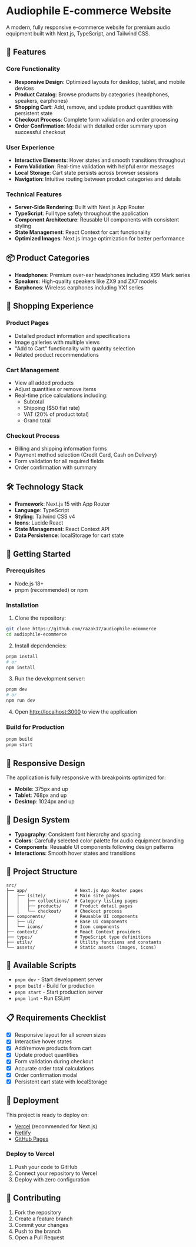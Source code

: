 # Audiophile E-commerce Website

A modern, fully responsive e-commerce website for premium audio equipment built with Next.js, TypeScript, and Tailwind CSS.

## 🚀 Features

### Core Functionality

- **Responsive Design**: Optimized layouts for desktop, tablet, and mobile devices
- **Product Catalog**: Browse products by categories (headphones, speakers, earphones)
- **Shopping Cart**: Add, remove, and update product quantities with persistent state
- **Checkout Process**: Complete form validation and order processing
- **Order Confirmation**: Modal with detailed order summary upon successful checkout

### User Experience

- **Interactive Elements**: Hover states and smooth transitions throughout
- **Form Validation**: Real-time validation with helpful error messages
- **Local Storage**: Cart state persists across browser sessions
- **Navigation**: Intuitive routing between product categories and details

### Technical Features

- **Server-Side Rendering**: Built with Next.js App Router
- **TypeScript**: Full type safety throughout the application
- **Component Architecture**: Reusable UI components with consistent styling
- **State Management**: React Context for cart functionality
- **Optimized Images**: Next.js Image optimization for better performance

## 📦 Product Categories

- **Headphones**: Premium over-ear headphones including X99 Mark series
- **Speakers**: High-quality speakers like ZX9 and ZX7 models
- **Earphones**: Wireless earphones including YX1 series

## 🛒 Shopping Experience

### Product Pages

- Detailed product information and specifications
- Image galleries with multiple views
- "Add to Cart" functionality with quantity selection
- Related product recommendations

### Cart Management

- View all added products
- Adjust quantities or remove items
- Real-time price calculations including:
  - Subtotal
  - Shipping ($50 flat rate)
  - VAT (20% of product total)
  - Grand total

### Checkout Process

- Billing and shipping information forms
- Payment method selection (Credit Card, Cash on Delivery)
- Form validation for all required fields
- Order confirmation with summary

## 🛠️ Technology Stack

- **Framework**: Next.js 15 with App Router
- **Language**: TypeScript
- **Styling**: Tailwind CSS v4
- **Icons**: Lucide React
- **State Management**: React Context API
- **Data Persistence**: localStorage for cart state

## 🚦 Getting Started

### Prerequisites

- Node.js 18+
- pnpm (recommended) or npm

### Installation

1. Clone the repository:

```bash
git clone https://github.com/razak17/audiophile-ecommerce
cd audiophile-ecommerce
```

2. Install dependencies:

```bash
pnpm install
# or
npm install
```

3. Run the development server:

```bash
pnpm dev
# or
npm run dev
```

4. Open [http://localhost:3000](http://localhost:3000) to view the application

### Build for Production

```bash
pnpm build
pnpm start
```

## 📱 Responsive Design

The application is fully responsive with breakpoints optimized for:

- **Mobile**: 375px and up
- **Tablet**: 768px and up
- **Desktop**: 1024px and up

## 🎨 Design System

- **Typography**: Consistent font hierarchy and spacing
- **Colors**: Carefully selected color palette for audio equipment branding
- **Components**: Reusable UI components following design patterns
- **Interactions**: Smooth hover states and transitions

## 📁 Project Structure

```
src/
├── app/                  # Next.js App Router pages
│   ├── (site)/           # Main site pages
│   │   ├── collections/  # Category listing pages
│   │   ├── products/     # Product detail pages
│   │   └── checkout/     # Checkout process
├── components/           # Reusable UI components
│   ├── ui/               # Base UI components
│   └── icons/            # Icon components
├── context/              # React Context providers
├── types/                # TypeScript type definitions
├── utils/                # Utility functions and constants
└── assets/               # Static assets (images, icons)
```

## 🔧 Available Scripts

- `pnpm dev` - Start development server
- `pnpm build` - Build for production
- `pnpm start` - Start production server
- `pnpm lint` - Run ESLint

## 📋 Requirements Checklist

- [x] Responsive layout for all screen sizes
- [x] Interactive hover states
- [x] Add/remove products from cart
- [x] Update product quantities
- [x] Form validation during checkout
- [x] Accurate order total calculations
- [x] Order confirmation modal
- [x] Persistent cart state with localStorage

## 🚀 Deployment

This project is ready to deploy on:

- [Vercel](https://vercel.com/) (recommended for Next.js)
- [Netlify](https://www.netlify.com/)
- [GitHub Pages](https://pages.github.com/)

### Deploy to Vercel

1. Push your code to GitHub
2. Connect your repository to Vercel
3. Deploy with zero configuration

## 🤝 Contributing

1. Fork the repository
2. Create a feature branch
3. Commit your changes
4. Push to the branch
5. Open a Pull Request
